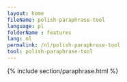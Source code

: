 ```yaml
---
layout: home
fileName: polish-paraphrase-tool
language: pl
folderName : features
lang: nl
permalink: /nl/polish-paraphrase-tool
tool: polish-paraphrase-tool
---
```

{% include section/paraphrase.html %}
